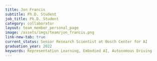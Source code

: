 ```yaml
---
title: Jon Francis
subtitle: Ph.D. Student
job_title: Ph.D. Student
category: collaborator
layout: team_member_personal_page
image: /assets/imgs/team/jon_francis.png
link-new-tab: true
current_status: Senior Research Scientist at Bosch Center for AI
graduation_year: 2022
keywords: Representation Learning, Embodied AI, Autonomous Driving
---
```

